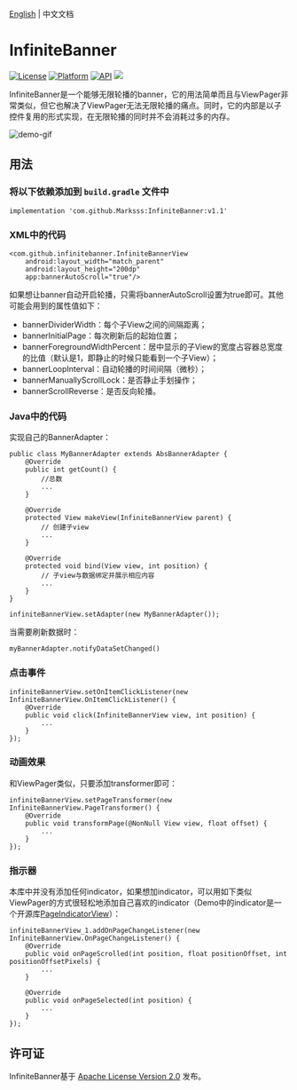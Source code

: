 [English](README.md)  |  中文文档

# InfiniteBanner
[![License](https://img.shields.io/badge/License-Apache%202.0-blue.svg)](https://opensource.org/licenses/Apache-2.0)
[![Platform](https://img.shields.io/badge/platform-android-green.svg)](http://developer.android.com/index.html)
[![API](https://img.shields.io/badge/API-14%2B-brightgreen.svg?style=flat)](https://android-arsenal.com/api?level=14)
[![](https://jitpack.io/v/Marksss/InfiniteBanner.svg)](https://jitpack.io/#Marksss/InfiniteBanner)

InfiniteBanner是一个能够无限轮播的banner，它的用法简单而且与ViewPager非常类似，但它也解决了ViewPager无法无限轮播的痛点。同时，它的内部是以子控件复用的形式实现，在无限轮播的同时并不会消耗过多的内存。

![demo-gif](https://github.com/Marksss/InfiniteBanner/blob/master/gif/demo.gif)
## 用法
### 将以下依赖添加到 `build.gradle` 文件中
``` implementation 'com.github.Marksss:InfiniteBanner:v1.1' ```
### XML中的代码
```
<com.github.infinitebanner.InfiniteBannerView
    android:layout_width="match_parent"
    android:layout_height="200dp"
    app:bannerAutoScroll="true"/>
```
如果想让banner自动开启轮播，只需将bannerAutoScroll设置为true即可。其他可能会用到的属性值如下：
- bannerDividerWidth：每个子View之间的间隔距离；
- bannerInitialPage：每次刷新后的起始位置；
- bannerForegroundWidthPercent：居中显示的子View的宽度占容器总宽度的比值（默认是1，即静止的时候只能看到一个子View）；
- bannerLoopInterval：自动轮播的时间间隔（微秒）；
- bannerManuallyScrollLock：是否静止手划操作；
- bannerScrollReverse：是否反向轮播。

### Java中的代码
实现自己的BannerAdapter：
```
public class MyBannerAdapter extends AbsBannerAdapter {
    @Override
    public int getCount() {
        //总数
        ...
    }

    @Override
    protected View makeView(InfiniteBannerView parent) {
        // 创建子view
        ...
    }

    @Override
    protected void bind(View view, int position) {
        // 子view与数据绑定并展示相应内容
        ...
    }
}
```
```
infiniteBannerView.setAdapter(new MyBannerAdapter());
```
当需要刷新数据时：

```
myBannerAdapter.notifyDataSetChanged()
```

### 点击事件
```
infiniteBannerView.setOnItemClickListener(new InfiniteBannerView.OnItemClickListener() {
    @Override
    public void click(InfiniteBannerView view, int position) {
        ...
    }
});
```

### 动画效果
和ViewPager类似，只要添加transformer即可：
```
infiniteBannerView.setPageTransformer(new InfiniteBannerView.PageTransformer() {
    @Override
    public void transformPage(@NonNull View view, float offset) {
        ...
    }
});
```

### 指示器
本库中并没有添加任何indicator，如果想加indicator，可以用如下类似ViewPager的方式很轻松地添加自己喜欢的indicator（Demo中的indicator是一个开源库[PageIndicatorView](https://github.com/romandanylyk/PageIndicatorView "PageIndicatorView")）：
```
infiniteBannerView_1.addOnPageChangeListener(new InfiniteBannerView.OnPageChangeListener() {
    @Override
    public void onPageScrolled(int position, float positionOffset, int positionOffsetPixels) {
        ...
    }

    @Override
    public void onPageSelected(int position) {
        ...
    }
});
```

## 许可证
InfiniteBanner基于 [Apache License Version 2.0](LICENSE) 发布。